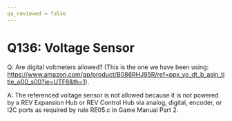 ```yaml
---
qa_reviewed = false
---
```


# Q136: Voltage Sensor

Q: Are digital voltmeters allowed? (This is the one we have been using: https://www.amazon.com/gp/product/B086RHJ95R/ref=ppx_yo_dt_b_asin_title_o00_s00?ie=UTF8&th=1).

A: The referenced voltage sensor is not allowed because it is not powered by a REV Expansion Hub or REV Control Hub via analog, digital, encoder, or I2C ports as required by rule RE05.c in Game Manual Part 2.